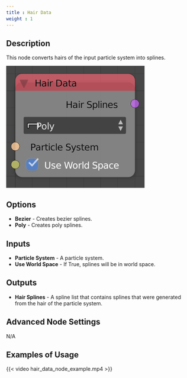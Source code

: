```yaml
---
title : Hair Data
weight : 1
---
```


## Description

This node converts hairs of the input particle system into splines.

![image](hair_data_node.png)

## Options

  - **Bezier** - Creates bezier splines.
  - **Poly** - Creates poly splines.

## Inputs

  - **Particle System** - A particle system.
  - **Use World Space** - If True, splines will be in world space.

## Outputs

  - **Hair Splines** - A spline list that contains splines that were
    generated from the hair of the particle system.

## Advanced Node Settings

N/A

## Examples of Usage

{{< video hair_data_node_example.mp4 >}}
